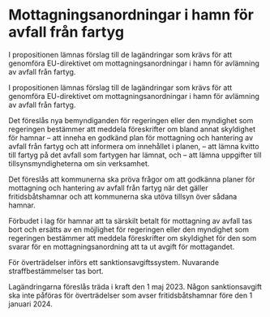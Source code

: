 # Mottagningsanordningar i hamn för avfall från fartyg

I propositionen lämnas förslag till de lagändringar som krävs för att genomföra EU-direktivet om mottagningsanordningar i hamn för avlämning av avfall från fartyg.

I propositionen lämnas förslag till de lagändringar som krävs för att genomföra EU-direktivet om mottagningsanordningar i hamn för avlämning av avfall från fartyg.

Det föreslås nya bemyndiganden för regeringen eller den myndighet som regeringen bestämmer att meddela föreskrifter om bland annat skyldighet för hamnar
– att inneha en godkänd plan för mottagning och hantering av avfall från
fartyg och att informera om innehållet i planen,
– att lämna kvitto till fartyg på det avfall som fartygen har lämnat, och
– att lämna uppgifter till tillsynsmyndigheterna om sin verksamhet.

Det föreslås att kommunerna ska pröva frågor om att godkänna planer för mottagning och hantering av avfall från fartyg när det gäller fritidsbåtshamnar och att kommunerna ska utöva tillsyn över sådana hamnar.

Förbudet i lag för hamnar att ta särskilt betalt för mottagning av avfall tas bort och ersätts av en möjlighet för regeringen eller den myndighet som regeringen bestämmer att meddela föreskrifter om skyldighet för den som svarar för en mottagningsanordning att ta ut avgift för mottagandet.

För överträdelser införs ett sanktionsavgiftssystem. Nuvarande straffbestämmelser tas bort.

Lagändringarna föreslås träda i kraft den 1 maj 2023. Någon sanktionsavgift ska inte påföras för överträdelser som avser fritidsbåtshamnar före den 1 januari 2024.
